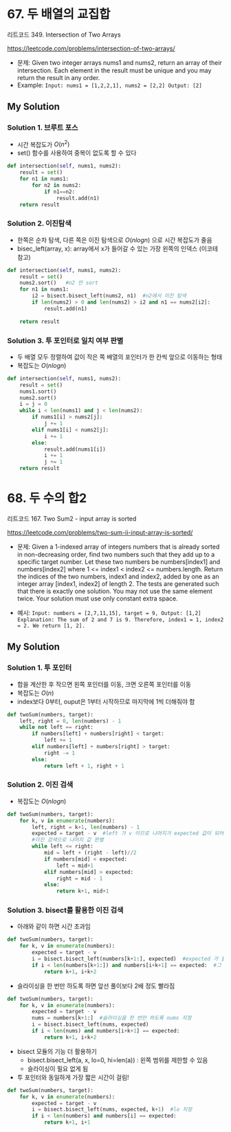 # 67. 두 배열의 교집합

리트코드 349. Intersection of Two Arrays

https://leetcode.com/problems/intersection-of-two-arrays/

- 문제: Given two integer arrays nums1 and nums2, return an array of their intersection. 
Each element in the result must be unique and you may return the result in any order.
- Example: ```Input: nums1 = [1,2,2,1], nums2 = [2,2] Output: [2]```

## My Solution

### Solution 1. 브루트 포스

- 시간 복잡도가 $O(n^2)$
- set() 함수를 사용하여 중복이 없도록 할 수 있다

```python
def intersection(self, nums1, nums2):
    result = set()
    for n1 in nums1:
        for n2 in nums2:
            if n1==n2:
                result.add(n1)
    return result
```

### Solution 2. 이진탐색
- 한쪽은 순차 탐색, 다른 쪽은 이진 탐색으로 $O(nlogn)$ 으로 시간 복잡도가 줄음
- bisec_left(array, x): array에서 x가 들어갈 수 있는 가장 왼쪽의 인덱스 (이코테 참고)

```python
def intersection(self, nums1, nums2):
    result = set()
    nums2.sort()   #n2 만 sort
    for n1 in nums1:
        i2 = bisect.bisect_left(nums2, n1)  #n2에서 이진 탐색
        if len(nums2) > 0 and len(nums2) > i2 and n1 == nums2[i2]:
            result.add(n1)
    
    return result
```

### Solution 3. 투 포인터로 일치 여부 판별

- 두 배열 모두 정렬하여 값이 작은 쪽 배열의 포인터가 한 칸씩 앞으로 이동하는 형태
- 복잡도는 $O(nlogn)$

```python
def intersection(self, nums1, nums2):
    result = set()
    nums1.sort()
    nums2.sort()
    i = j = 0
    while i < len(nums1) and j < len(nums2):
        if nums1[i] > nums2[j]:
            j += 1
        elif nums1[i] < nums2[j]:
            i += 1
        else:
            result.add(nums1[i])
            i += 1
            j += 1
    return result
```

# 68. 두 수의 합2

리트코드 167. Two Sum2 - input array is sorted

https://leetcode.com/problems/two-sum-ii-input-array-is-sorted/

- 문제: Given a 1-indexed array of integers numbers that is already sorted in non-decreasing order, find two numbers such that they add up to a specific target number. Let these two numbers be numbers[index1] and numbers[index2] where 1 <= index1 < index2 <= numbers.length.
Return the indices of the two numbers, index1 and index2, added by one as an integer array [index1, index2] of length 2.
The tests are generated such that there is exactly one solution. You may not use the same element twice.
Your solution must use only constant extra space.

- 예시: ```Input: numbers = [2,7,11,15], target = 9, Output: [1,2] Explanation: The sum of 2 and 7 is 9. Therefore, index1 = 1, index2 = 2. We return [1, 2].```

## My Solution

### Solution 1. 투 포인터

- 합을 계산한 후 작으면 왼쪽 포인터를 이동, 크면 오른쪽 포인터를 이동
- 복잡도는 $O(n)$
- index보다 0부터, ouput은 1부터 시작하므로 마지막에 1씩 더해줘야 함

```python
def twoSum(numbers, target):
    left, right = 0, len(numbers) - 1
    while not left == right:
        if numbers[left] + numbers[right] < target:
            left += 1
        elif numbers[left] + numbers[right] > target:
            right -= 1
        else:
            return left + 1, right + 1
```

### Solution 2. 이진 검색

- 복잡도는 $O(nlogn)$

```python
def twoSum(numbers, target):
    for k, v in enumerate(numbers):
        left, right = k+1, len(numbers) - 1
        expected = target - v  #left 가 v 이므로 나머지가 expected 값이 되어야 함
        #이진 검색으로 나머지 값 판별
        while left <= right:
            mid = left + (right - left)//2
            if numbers[mid] < expected:
                left = mid+1
            elif numbers[mid] > expected:
                right = mid - 1
            else:
                return k+1, mid+1
```

### Solution 3. bisect를 활용한 이진 검색

- 아래와 같이 하면 시간 초과임

```python
def twoSum(numbers, target):
    for k, v in enumerate(numbers):
        expected = target - v
        i = bisect.bisect_left(numbers[k+1:], expected)  #expected 가 들어갈 위치를 찾고
        if i < len(numbers[k+1:]) and numbers[i+k+1] == expected:  #그 위치에 있는 값이 실제로 같다면
            return k+1, i+k+2 
```


- 슬라이싱을 한 번만 하도록 하면 앞선 풀이보다 2배 정도 빨라짐
```python
def twoSum(numbers, target):
    for k, v in enumerate(numbers):
        expected = target - v
        nums = numbers[k+1:]  #슬라이싱을 한 번만 하도록 nums 지정
        i = bisect.bisect_left(nums, expected)  
        if i < len(nums) and numbers[i+k+1] == expected:  
            return k+1, i+k+2 
```

- bisect 모듈의 기능 더 활용하기
    + bisect.bisect_left(a, x, lo=0, hi=len(a)) : 왼쪽 범위를 제한할 수 있음
    + 슬라이싱이 필요 없게 됨
- 투 포인터와 동일하게 가장 짧은 시간이 걸림!
 
```python
def twoSum(numbers, target):
    for k, v in enumerate(numbers):
        expected = target - v
        i = bisect.bisect_left(nums, expected, k+1)  #lo 지정  
        if i < len(numbers) and numbers[i] == expected:  
            return k+1, i+1
```
